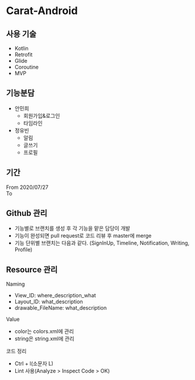 # Carat-Android
## 사용 기술
- Kotlin
- Retrofit
- Glide
- Coroutine
- MVP

## 기능분담
- 안민희
    - 회원가입&로그인
    - 타임라인
- 정유빈
    - 알림
    - 글쓰기
    - 프로필

## 기간  
From 2020/07/27  
To 

## Github 관리
- 기능별로 브랜치를 생성 후 각 기능을 맡은 담당이 개발
- 기능이 완성되면 pull request로 코드 리뷰 후 master에 merge
- 기능 단위별 브랜치는 다음과 같다. (SignInUp, Timeline, Notification, Writing, Profile)

## Resource 관리
Naming
- View_ID: where_description_what
- Layout_ID: what_description
- drawable_FileName: what_description

Value  
- color는 colors.xml에 관리
- string은 string.xml에 관리

코드 정리
- Ctrl + l(소문자 L)
- Lint 사용(Analyze > Inspect Code > OK)